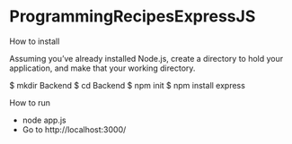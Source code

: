 # ProgrammingRecipesExpressJS

How to install

Assuming you’ve already installed Node.js, create a directory to hold your application, and make that your working directory.

$ mkdir Backend
$ cd Backend
$ npm init
$ npm install express

How to run

- node app.js
- Go to http://localhost:3000/
